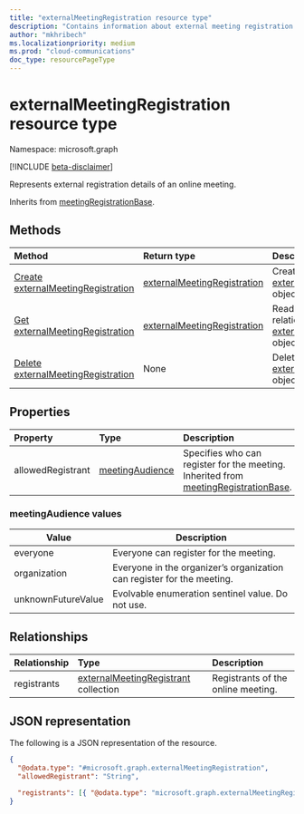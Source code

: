 ```yaml
---
title: "externalMeetingRegistration resource type"
description: "Contains information about external meeting registration."
author: "mkhribech"
ms.localizationpriority: medium
ms.prod: "cloud-communications"
doc_type: resourcePageType
---
```

# externalMeetingRegistration resource type

Namespace: microsoft.graph

[!INCLUDE [beta-disclaimer](../../includes/beta-disclaimer.md)]

Represents external registration details of an online meeting.

Inherits from [meetingRegistrationBase](meetingregistrationbase.md).

## Methods
|Method|Return type|Description|
|:---|:---|:---|
|[Create externalMeetingRegistration](../api/externalmeetingregistration-post.md)|[externalMeetingRegistration](externalmeetingregistration.md)|Create a new [externalMeetingRegistration](externalmeetingregistration.md) object.|
|[Get externalMeetingRegistration](../api/externalmeetingregistration-get.md)|[externalMeetingRegistration](externalmeetingregistration.md)|Read the properties and relationships of an [externalMeetingRegistration](externalmeetingregistration.md) object.|
|[Delete externalMeetingRegistration](../api/externalmeetingregistration-delete.md)|None|Delete an [externalMeetingRegistration](externalmeetingregistration.md) object.|

## Properties

| Property          | Type                                       | Description                                 |
|:------------------|:-------------------------------------------|:--------------------------------------------|
| allowedRegistrant | [meetingAudience](#meetingaudience-values) | Specifies who can register for the meeting. Inherited from [meetingRegistrationBase](meetingregistrationbase.md). |

### meetingAudience values

| Value              | Description                                                            |
|--------------------|------------------------------------------------------------------------|
| everyone           | Everyone can register for the meeting.                                 |
| organization       | Everyone in the organizer’s organization can register for the meeting. |
| unknownFutureValue | Evolvable enumeration sentinel value. Do not use.                      |

## Relationships

| Relationship | Type                                                                 | Description                        |
|:-------------|:---------------------------------------------------------------------|:-----------------------------------|
| registrants  | [externalMeetingRegistrant](externalmeetingregistrant.md) collection | Registrants of the online meeting. |

## JSON representation

The following is a JSON representation of the resource.
<!-- {
  "blockType": "resource",
  "keyProperty": "id",
  "@odata.type": "microsoft.graph.externalMeetingRegistration",
  "baseType": "microsoft.graph.meetingRegistrationBase",
  "openType": false
}
-->

``` json
{
  "@odata.type": "#microsoft.graph.externalMeetingRegistration",
  "allowedRegistrant": "String",

  "registrants": [{ "@odata.type": "microsoft.graph.externalMeetingRegistrant" }]
}
```
